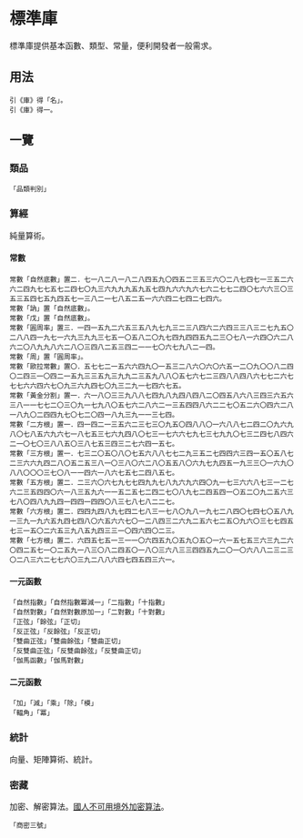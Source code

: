 # 標準庫
標準庫提供基本函數、類型、常量，便利開發者一般需求。
## 用法
```
引《庫》得「名」。
引《庫》得一。
```
## 一覽
### 類品
```
「品類判別」
```
### 算經
純量算術。
#### 常數
```
常數「自然底數」置二．七一八二八一八二八四五九〇四五二三五三六〇二八七四七一三五二六六二四九七七五七二四七〇九三六九九九五九五七四九六六九六七六二七七二四〇七六六三〇三五三五四七五九四五七一三八二一七八五二五一六六四二七四二七四六。
常數「訥」置「自然底數」。
常數「戊」置「自然底數」。
常數「圓周率」置三．一四一五九二六五三五八九七九三二三八四六二六四三三八三二七九五〇二八八四一九七一六九三九九三七五一〇五八二〇九七四九四四五九二三〇七八一六四〇六二八六二〇八九九八六二八〇三四八二五三四二一一七〇六七九八二一四。
常數「周」置「圓周率」。
常數「歐拉常數」置〇．五七七二一五六六四九〇一五三二八六〇六〇六五一二〇九〇〇八二四〇二四三一〇四二一五九三三五九三九九二三五九八八〇五七六七二三四八八四八六七七二六七七七六六四六七〇九三六九四七〇九三二九一七四六七五。
常數「黃金分割」置一．六一八〇三三九八八七四九八九四八四八二〇四五八六八三四三六五六三八一一七七二〇三〇九一七九八〇五七六二八六二一三五四四八六二二七〇五二六〇四六二八一八九〇二四四九七〇七二〇四一八九三九一一三七四。
常數「二方根」置一．四一四二一三五六二三七三〇九五〇四八八〇一六八八七二四二〇九六九八〇七八五六九六七一八七五三七六九四八〇七三一七六六七九七三七九九〇七三二四七八四六二一〇七〇三八八五〇三八七五三四三二七六四一五七。
常數「三方根」置一．七三二〇五〇八〇七五六八八七七二九三五二七四四六三四一五〇五八七二三六六九四二八〇五二五三八一〇三八〇六二八〇五五八〇六九七九四五一九三三〇一六九〇八八〇〇〇三七〇八一一四六一八六七五七二四八五七。
常數「五方根」置二．二三六〇六七九七七四九九七八九六九六四〇九一七三六六八七三一二七六二三五四四〇六一八三五九六一一五二五七二四二七〇八九七二四五四一〇五二〇九二五六三七八〇四八九九四一四四一四四〇八三七八七八二二七。
常數「六方根」置二．四四九四八九七四二七八三一七八〇九八一九七二八四〇七四七〇五八九一三九一九六五九四七四八〇六五六六七〇一二八四三二六九二五六七二五〇九六〇三七七四五七三一五〇二六五三九八五九四三三一〇四六四〇二三。
常數「七方根」置二．六四五七五一三一一〇六四五九〇五九〇五〇一六一五七五三六三九二六〇四二五七一〇二五九一八三〇八二四五〇一八〇三六八三三四四五九二〇一〇六八八二三二三〇二八三六二七七六〇三九二八八六四七四五四三六一。
```
#### 一元函數
```
「自然指數」「自然指數冪減一」「二指數」「十指數」
「自然對數」「自然對數原加一」「二對數」「十對數」
「正弦」「餘弦」「正切」
「反正弦」「反餘弦」「反正切」
「雙曲正弦」「雙曲餘弦」「雙曲正切」
「反雙曲正弦」「反雙曲餘弦」「反雙曲正切」
「伽馬函數」「伽馬對數」
```
#### 二元函數
```
「加」「減」「乘」「除」「模」
「輻角」「冪」
```
### 統計
向量、矩陣算術、統計。
### 密藏
加密、解密算法。[國人不可用境外加密算法](https://baike.baidu.com/item/商用密碼)。
```
「商密三號」
```
